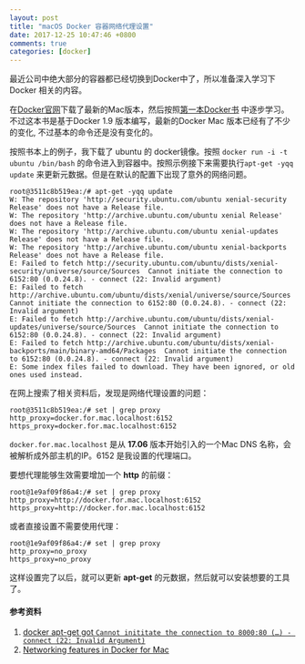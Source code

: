 ```yaml
---
layout: post
title: "macOS Docker 容器网络代理设置"
date: 2017-12-25 10:47:46 +0800
comments: true
categories: [docker]
---
```


最近公司中绝大部分的容器都已经切换到Docker中了，所以准备深入学习下Docker 相关的内容。

在[Docker官网](https://www.docker.com/community-edition)下载了最新的Mac版本，然后按照[第一本Docker书](https://www.amazon.cn/dp/B015QSNIY0/ref=sr_1_2?s=books&ie=UTF8&qid=1514114219&sr=1-2&keywords=%E7%AC%AC%E4%B8%80%E6%9C%ACdocker%E4%B9%A6) 中逐步学习。不过这本书是基于Docker 1.9 版本编写，最新的Docker Mac 版本已经有了不少的变化, 不过基本的命令还是没有变化的。

<!-- more -->

按照书本上的例子，我下载了 ubuntu 的 docker镜像。按照 `docker run -i -t ubuntu /bin/bash` 的命令进入到容器中。按照示例接下来需要执行`apt-get -yqq update` 来更新元数据。但是在默认的配置下出现了意外的网络问题。

```
root@3511c8b519ea:/# apt-get -yqq update
W: The repository 'http://security.ubuntu.com/ubuntu xenial-security Release' does not have a Release file.
W: The repository 'http://archive.ubuntu.com/ubuntu xenial Release' does not have a Release file.
W: The repository 'http://archive.ubuntu.com/ubuntu xenial-updates Release' does not have a Release file.
W: The repository 'http://archive.ubuntu.com/ubuntu xenial-backports Release' does not have a Release file.
E: Failed to fetch http://security.ubuntu.com/ubuntu/dists/xenial-security/universe/source/Sources  Cannot initiate the connection to 6152:80 (0.0.24.8). - connect (22: Invalid argument)
E: Failed to fetch http://archive.ubuntu.com/ubuntu/dists/xenial/universe/source/Sources  Cannot initiate the connection to 6152:80 (0.0.24.8). - connect (22: Invalid argument)
E: Failed to fetch http://archive.ubuntu.com/ubuntu/dists/xenial-updates/universe/source/Sources  Cannot initiate the connection to 6152:80 (0.0.24.8). - connect (22: Invalid argument)
E: Failed to fetch http://archive.ubuntu.com/ubuntu/dists/xenial-backports/main/binary-amd64/Packages  Cannot initiate the connection to 6152:80 (0.0.24.8). - connect (22: Invalid argument)
E: Some index files failed to download. They have been ignored, or old ones used instead.
```

在网上搜索了相关资料后，发现是网络代理设置的问题：

```
root@3511c8b519ea:/# set | grep proxy
http_proxy=docker.for.mac.localhost:6152
https_proxy=docker.for.mac.localhost:6152
```

`docker.for.mac.localhost` 是从 **17.06** 版本开始引入的一个Mac DNS 名称，会被解析成外部主机的IP。6152 是我设置的代理端口。

要想代理能够生效需要增加一个 **http** 的前缀：

```
root@1e9af09f86a4:/# set | grep proxy
http_proxy=http://docker.for.mac.localhost:6152
https_proxy=http://docker.for.mac.localhost:6152
```

或者直接设置不需要使用代理：

```
root@1e9af09f86a4:/# set | grep proxy
http_proxy=no_proxy
https_proxy=no_proxy
```

这样设置完了以后，就可以更新 **apt-get** 的元数据，然后就可以安装想要的工具了。


#### 参考资料

1. [docker apt-get got `Cannot inititate the connection to 8000:80 (…) - connect (22: Invalid Argument)`](https://stackoverflow.com/questions/46632967/docker-apt-get-got-cannot-inititate-the-connection-to-800080-connect)
2. [Networking features in Docker for Mac](https://docs.docker.com/docker-for-mac/networking/#i-cannot-ping-my-containers)



